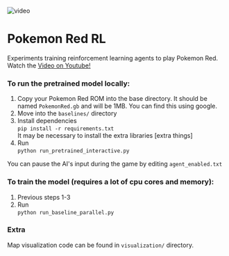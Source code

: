 

![video](https://i.imgur.com/vLufThY.gif)

# Pokemon Red RL

Experiments training reinforcement learning agents to play Pokemon Red.   
Watch the [Video on Youtube!](https://youtube.com/the-video)

### To run the pretrained model locally:

1. Copy your Pokemon Red ROM into the base directory. It should be named `PokemonRed.gb` and will be 1MB. You can find this using google.
2. Move into the `baselines/` directory
3. Install dependencies  
```pip install -r requirements.txt```  
It may be necessary to install the extra libraries [extra things]
4. Run  
```python run_pretrained_interactive.py```

You can pause the AI's input during the game by editing `agent_enabled.txt`

### To train the model (requires a lot of cpu cores and memory):

1. Previous steps 1-3
2. Run  
```python run_baseline_parallel.py```

### Extra
Map visualization code can be found in `visualization/` directory.

